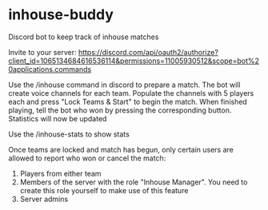 # inhouse-buddy
Discord bot to keep track of inhouse matches

Invite to your server: https://discord.com/api/oauth2/authorize?client_id=1065134684616536114&permissions=11005930512&scope=bot%20applications.commands

Use the /inhouse command in discord to prepare a match. The bot will create voice channels for each team.
Populate the channels with 5 players each and press "Lock Teams & Start" to begin the match.
When finished playing, tell the bot who won by pressing the corresponding button. Statistics will now be updated

Use the /inhouse-stats to show stats

Once teams are locked and match has begun, only certain users are allowed to report who won or cancel the match:
1) Players from either team
2) Members of the server with the role "Inhouse Manager". You need to create this role yourself to make use of this feature
3) Server admins
